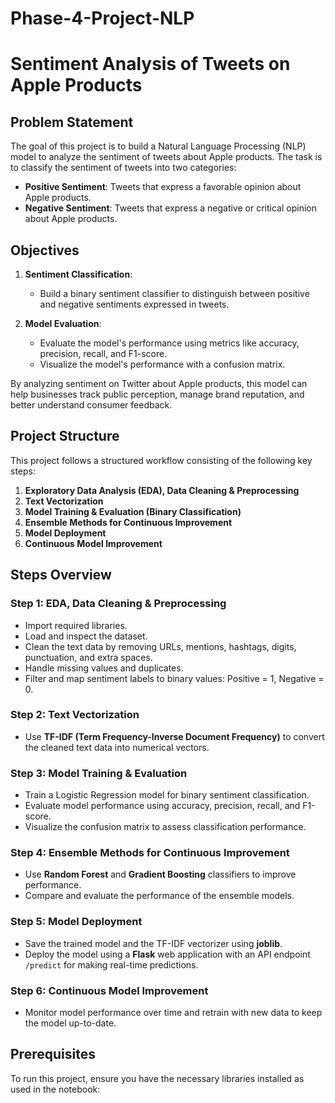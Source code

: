 # Phase-4-Project-NLP

# Sentiment Analysis of Tweets on Apple Products

## Problem Statement

The goal of this project is to build a Natural Language Processing (NLP) model to analyze the sentiment of tweets about Apple products. The task is to classify the sentiment of tweets into two categories:

- **Positive Sentiment**: Tweets that express a favorable opinion about Apple products.
- **Negative Sentiment**: Tweets that express a negative or critical opinion about Apple products.

## Objectives

1. **Sentiment Classification**: 
   - Build a binary sentiment classifier to distinguish between positive and negative sentiments expressed in tweets.
  
2. **Model Evaluation**:
   - Evaluate the model's performance using metrics like accuracy, precision, recall, and F1-score.
   - Visualize the model's performance with a confusion matrix.

By analyzing sentiment on Twitter about Apple products, this model can help businesses track public perception, manage brand reputation, and better understand consumer feedback.

## Project Structure

This project follows a structured workflow consisting of the following key steps:

1. **Exploratory Data Analysis (EDA), Data Cleaning & Preprocessing**
2. **Text Vectorization**
3. **Model Training & Evaluation (Binary Classification)**
4. **Ensemble Methods for Continuous Improvement**
5. **Model Deployment**
6. **Continuous Model Improvement**

## Steps Overview

### Step 1: EDA, Data Cleaning & Preprocessing
- Import required libraries.
- Load and inspect the dataset.
- Clean the text data by removing URLs, mentions, hashtags, digits, punctuation, and extra spaces.
- Handle missing values and duplicates.
- Filter and map sentiment labels to binary values: Positive = 1, Negative = 0.

### Step 2: Text Vectorization
- Use **TF-IDF (Term Frequency-Inverse Document Frequency)** to convert the cleaned text data into numerical vectors.

### Step 3: Model Training & Evaluation
- Train a Logistic Regression model for binary sentiment classification.
- Evaluate model performance using accuracy, precision, recall, and F1-score.
- Visualize the confusion matrix to assess classification performance.

### Step 4: Ensemble Methods for Continuous Improvement
- Use **Random Forest** and **Gradient Boosting** classifiers to improve performance.
- Compare and evaluate the performance of the ensemble models.

### Step 5: Model Deployment
- Save the trained model and the TF-IDF vectorizer using **joblib**.
- Deploy the model using a **Flask** web application with an API endpoint `/predict` for making real-time predictions.

### Step 6: Continuous Model Improvement
- Monitor model performance over time and retrain with new data to keep the model up-to-date.

## Prerequisites

To run this project, ensure you have the necessary libraries installed as used in the notebook:

